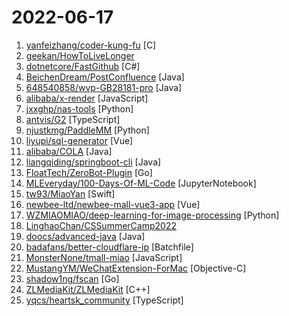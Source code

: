 # 2022-06-17

1. [yanfeizhang/coder-kung-fu](https://github.com/yanfeizhang/coder-kung-fu "开发内功修炼") [C]
2. [geekan/HowToLiveLonger](https://github.com/geekan/HowToLiveLonger "程序员延寿指南 | A programmer's guide to live longer") 
3. [dotnetcore/FastGithub](https://github.com/dotnetcore/FastGithub "github加速神器，解决github打不开、用户头像无法加载、releases无法上传下载、git-clone、git-pull、git-push失败等问题") [C#]
4. [BeichenDream/PostConfluence](https://github.com/BeichenDream/PostConfluence "哥斯拉Confluence后渗透插件 MakeToken SearchPage ListAllUser AddAdminUser ListAllPage ........") [Java]
5. [648540858/wvp-GB28181-pro](https://github.com/648540858/wvp-GB28181-pro "WEB VIDEO PLATFORM是一个基于GB28181-2016标准实现的网络视频平台，支持NAT穿透，支持海康、大华、宇视等品牌的IPC、NVR、DVR接入。支持国标级联，支持rtsp/rtmp等视频流转发到国标平台，支持rtsp/rtmp等推流转发到国标平台。") [Java]
6. [alibaba/x-render](https://github.com/alibaba/x-render "🚴‍♀️ 阿里 - 很易用的中后台「表单 / 表格 / 图表」解决方案") [JavaScript]
7. [jxxghp/nas-tools](https://github.com/jxxghp/nas-tools "NAS媒体库资源归集、整理自动化工具") [Python]
8. [antvis/G2](https://github.com/antvis/G2 "📊 A highly interactive data-driven visualization grammar for statistical charts.") [TypeScript]
9. [njustkmg/PaddleMM](https://github.com/njustkmg/PaddleMM "Multi-Modal learning toolkit based on PaddlePaddle and PyTorch, supporting multiple applications such as multi-modal classification, cross-modal retrieval and image caption.") [Python]
10. [liyupi/sql-generator](https://github.com/liyupi/sql-generator "🔨 用 JSON 来生成结构化的 SQL 语句，基于 Vue3 + TypeScript + Vite + Ant Design + MonacoEditor 实现，项目简单（重逻辑轻页面）、适合练手~") [Vue]
11. [alibaba/COLA](https://github.com/alibaba/COLA "🥤 COLA: Clean Object-oriented & Layered Architecture") [Java]
12. [liangqiding/springboot-cli](https://github.com/liangqiding/springboot-cli "Springboot、SpringCloud各种常用框架使用案例，完善的文档，致力于让开发者快速搭建基础环境并让应用跑起来，并提供丰富的使用示例供使用者参考，快速上手。") [Java]
13. [FloatTech/ZeroBot-Plugin](https://github.com/FloatTech/ZeroBot-Plugin "基于 ZeroBot 的 OneBot 插件") [Go]
14. [MLEveryday/100-Days-Of-ML-Code](https://github.com/MLEveryday/100-Days-Of-ML-Code "100-Days-Of-ML-Code中文版") [JupyterNotebook]
15. [tw93/MiaoYan](https://github.com/tw93/MiaoYan "⛷轻灵的 Markdown 笔记本伴你写出妙言 ⛷Lightweight Markdown app to help you write great sentences.") [Swift]
16. [newbee-ltd/newbee-mall-vue3-app](https://github.com/newbee-ltd/newbee-mall-vue3-app "🔥 🎉Vue3 全家桶 + Vant 搭建大型单页面商城项目，新蜂商城 Vue3 版本，技术栈为 Vue 3.0 + Vue-Router 4.0 + Vuex 4.0 + Vant 3.0。") [Vue]
17. [WZMIAOMIAO/deep-learning-for-image-processing](https://github.com/WZMIAOMIAO/deep-learning-for-image-processing "deep learning for image processing including classification and object-detection etc.") [Python]
18. [LinghaoChan/CSSummerCamp2022](https://github.com/LinghaoChan/CSSummerCamp2022 "关于2022年CS保研夏令营通知公告的汇总。欢迎大家积极分享夏令营信息，资瓷一下互联网精神吼不吼啊？") 
19. [doocs/advanced-java](https://github.com/doocs/advanced-java "😮 Core Interview Questions & Answers For Experienced Java(Backend) Developers | 互联网 Java 工程师进阶知识完全扫盲：涵盖高并发、分布式、高可用、微服务、海量数据处理等领域知识") [Java]
20. [badafans/better-cloudflare-ip](https://github.com/badafans/better-cloudflare-ip "查找适合自己当前网络环境的优选cloudflare anycast IP") [Batchfile]
21. [MonsterNone/tmall-miao](https://github.com/MonsterNone/tmall-miao "喵币助手：618天猫（淘宝）、京东任务一键完成。基于Auto.JS。") [JavaScript]
22. [MustangYM/WeChatExtension-ForMac](https://github.com/MustangYM/WeChatExtension-ForMac "Mac微信功能拓展/微信插件/微信小助手(A plugin for Mac WeChat)") [Objective-C]
23. [shadow1ng/fscan](https://github.com/shadow1ng/fscan "一款内网综合扫描工具，方便一键自动化、全方位漏扫扫描。") [Go]
24. [ZLMediaKit/ZLMediaKit](https://github.com/ZLMediaKit/ZLMediaKit "WebRTC/RTSP/RTMP/HTTP/HLS/HTTP-FLV/WebSocket-FLV/HTTP-TS/HTTP-fMP4/WebSocket-TS/WebSocket-fMP4/GB28181 server and client framework based on C++11") [C++]
25. [yqcs/heartsk_community](https://github.com/yqcs/heartsk_community "Hearts K-企业资产发现与脆弱性检查工具，自动化资产信息收集与漏洞扫描") [TypeScript]
